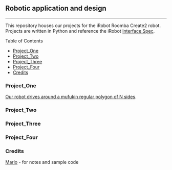 ## Robotic application and design 
---
This repository houses our projects for the iRobot Roomba Create2 robot.
Projects are written in Python and reference the iRobot [Interface Spec](https://www.irobotweb.com/~/media/MainSite/PDFs/About/STEM/Create/iRobot_Roomba_600_Open_Interface_Spec.pdf?la=en).

Table of Contents
* [Project_One](#Project_One)
* [Project_Two](#Project_Two)
* [Project_Three](#Project_Three)
* [Project_Four](#Project_Four)
* [Credits](#Credits)

### Project_One
[Our robot drives around a mufukin regular polygon of N sides](https://drive.google.com/file/d/1qV1KdgdLvN7GdSB7fDuzNeR2KqT55yui/view).

### Project_Two


### Project_Three


### Project_Four


### Credits
[Mario](https://sites.google.com/view/mariosx) - for notes and sample code
